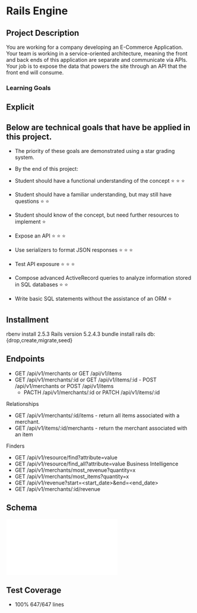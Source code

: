 
# Rails Engine
## Project Description
  You are working for a company developing an E-Commerce Application. Your team is working in a service-oriented architecture, meaning the front and back ends of this application are separate and communicate via APIs. Your job is to expose the data that powers the site through an API that the front end will consume.

### Learning Goals
## Explicit
## Below are technical goals that have be applied in this project.
  * The priority of these goals are demonstrated using a star grading system.
  * By the end of this project:
  * Student should have a functional understanding of the concept ⭐ ⭐ ⭐
  * Student should have a familiar understanding, but may still have questions ⭐ ⭐
  * Student should know of the concept, but need further resources to implement ⭐

  * Expose an API ⭐ ⭐ ⭐
  * Use serializers to format JSON responses ⭐ ⭐ ⭐
  * Test API exposure ⭐ ⭐ ⭐
  * Compose advanced ActiveRecord queries to analyze information stored in SQL databases ⭐ ⭐
  * Write basic SQL statements without the assistance of an ORM ⭐

## Installment
  rbenv install 2.5.3
  Rails version 5.2.4.3 
  bundle install
  rails db:{drop,create,migrate,seed}
  
## Endpoints

  - GET /api/v1/merchants or GET /api/v1/items
   - GET /api/v1/merchants/:id or GET /api/v1/items/:id
    - POST /api/v1/merchants or POST /api/v1/items
     - PACTH /api/v1/merchants/:id or PATCH /api/v1/items/:id
     
  Relationships
   - GET /api/v1/merchants/:id/items - return all items associated with a merchant.
   - GET /api/v1/items/:id/merchants - return the merchant associated with an item
   
   Finders 
   - GET /api/v1/resource/find?attribute=value
   - GET /api/v1/resource/find_all?attribute=value
   Business Intelligence
   - GET /api/v1/merchants/most_revenue?quantity=x
   - GET /api/v1/merchants/most_items?quantity=x
   - GET /api/v1/revenue?start=<start_date>&end=<end_date>
   - GET /api/v1/merchants/:id/revenue

  

## Schema

![Alt](file:///Users/kevincuadros/Downloads/Untitled.pdf)

## Test Coverage

  - 100% 647/647 lines



